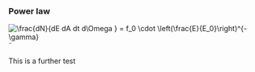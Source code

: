<!---
Rendering of formulas using https://alexanderrodin.com/github-latex-markdown/
-->

### Power law

![\frac{dN}{dE dA dt d\Omega } = f_0 \cdot \left(\frac{E}{E_0}\right)^{-\gamma}](https://render.githubusercontent.com/render/math?math=%5Cfrac%7BdN%7D%7BdE%20dA%20dt%20d%5COmega%20%7D%20%3D%20f_0%20%5Ccdot%20%5Cleft(%5Cfrac%7BE%7D%7BE_0%7D%5Cright)%5E%7B-%5Cgamma%7D)˜

This is a further test